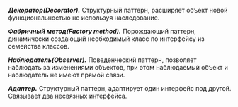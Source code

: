 ***Декоратор(Decorator).***
Структурный паттерн, расширяет объект новой функциональностью не используя наследование.

***Фабричный метод(Factory method).***
Порождающий паттерн, динамически создающий необходимый класс по интерфейсу из семейства классов.

***Наблюдатель(Observer).***
Поведенческий паттерн, позволяет наблюдать за изменениями объектов, при этом наблюдаемый объект и наблюдатель 
не имеют прямой связи.

***Адаптер.***
Структурный паттерн, адаптирует один интерфейс под другой. Связывaет двa несвязных интерфейсa.